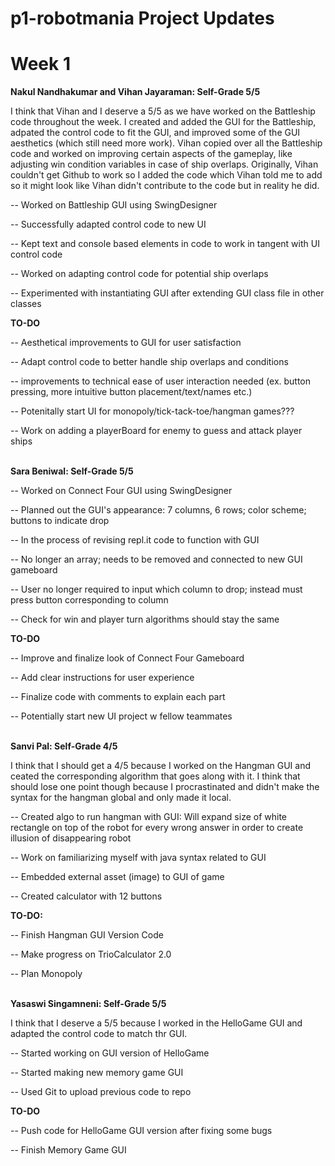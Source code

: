 
# p1-robotmania Project Updates

# Week 1

**Nakul Nandhakumar and Vihan Jayaraman: Self-Grade 5/5** 

I think that Vihan and I deserve a 5/5 as we have worked on the Battleship code throughout the week. I created and added the GUI for the Battleship, adpated the control code to fit the GUI, and improved some of the GUI aesthetics (which still need more work). Vihan copied over all the Battleship code and worked on improving certain aspects of the gameplay, like adjusting win condition variables in case of ship overlaps. Originally, Vihan couldn't get Github to work so I added the code which Vihan told me to add so it might look like Vihan didn't contribute to the code but in reality he did.

-- Worked on Battleship GUI using SwingDesigner

-- Successfully adapted control code to new UI

-- Kept text and console based elements in code to work in tangent with UI control code

-- Worked on adapting control code for potential ship overlaps

-- Experimented with instantiating GUI after extending GUI class file in other classes

**TO-DO**

-- Aesthetical improvements to GUI for user satisfaction

-- Adapt control code to better handle ship overlaps and conditions

-- improvements to technical ease of user interaction needed (ex. button pressing, more intuitive button placement/text/names etc.)

-- Potenitally start UI for monopoly/tick-tack-toe/hangman games??? 

-- Work on adding a playerBoard for enemy to guess and attack player ships
<br/><br/>

**Sara Beniwal: Self-Grade 5/5**

-- Worked on Connect Four GUI using SwingDesigner

-- Planned out the GUI's appearance: 7 columns, 6 rows; color scheme; buttons to indicate drop
    
-- In the process of revising repl.it code to function with GUI

-- No longer an array; needs to be removed and connected to new GUI gameboard

-- User no longer required to input which column to drop; instead must press button corresponding to column

-- Check for win and player turn algorithms should stay the same

**TO-DO**

-- Improve and finalize look of Connect Four Gameboard

-- Add clear instructions for user experience

-- Finalize code with comments to explain each part

-- Potentially start new UI project w fellow teammates
<br/><br/>

**Sanvi Pal: Self-Grade 4/5**

I think that I should get a 4/5 because I worked on the Hangman GUI and ceated the corresponding algorithm that goes along with it. I think that should lose one point though because I procrastinated and didn't make the syntax for the hangman global and only made it local.

-- Created algo to run hangman with GUI: Will expand size of white rectangle on top of the robot for every wrong answer in order to create illusion of disappearing robot

-- Work on familiarizing myself with java syntax related to GUI

-- Embedded external asset (image) to GUI of game

-- Created calculator with 12 buttons

**TO-DO:**

-- Finish Hangman GUI Version Code

-- Make progress on TrioCalculator 2.0

-- Plan Monopoly
<br/><br/>

**Yasaswi Singamneni: Self-Grade 5/5**
 
 I think that I deserve a 5/5 because I worked in the HelloGame GUI and adapted the control code to match thr GUI.
 
 -- Started working on GUI version of HelloGame
 
 -- Started making new memory game GUI
 
 -- Used Git to upload previous code to repo
 
 **TO-DO**
 
 -- Push code for HelloGame GUI version after fixing some bugs
 
 -- Finish Memory Game GUI
 <br/><br/>
